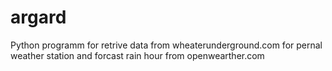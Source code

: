 # argard
Python programm for retrive data from wheaterunderground.com for pernal weather station and forcast rain hour from openwearther.com
